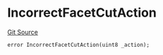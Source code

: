# IncorrectFacetCutAction
[Git Source](https://github.com/thrackle-io/tron/blob/b7e3c80b9894bc0c1005dc8b0adb631c487f2598/src/client/token/handler/diamond/HandlerDiamondLib.sol)


```solidity
error IncorrectFacetCutAction(uint8 _action);
```

